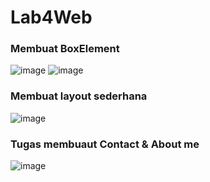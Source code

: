 # Lab4Web
### Membuat BoxElement
![image](https://github.com/faizfauzimuzakki/Lab4Web./assets/115791643/1eeface0-a646-4431-ac61-da25c6965145)
![image](https://github.com/faizfauzimuzakki/Lab4Web./assets/115791643/fb860ca3-0a82-4e6f-a8a8-b77d642a0b5e)

 ### Membuat layout sederhana
 ![image](https://github.com/faizfauzimuzakki/Lab4Web./assets/115791643/3d84a90f-8bf7-45dd-87cc-6bd3470632f1)

### Tugas membuaut Contact & About me
![image](https://github.com/faizfauzimuzakki/Lab4Web./assets/115791643/d72da87b-6b38-4df9-90c4-74b56924c4df)
